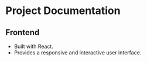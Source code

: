 # Project Documentation

## Frontend
- Built with React.
- Provides a responsive and interactive user interface.

